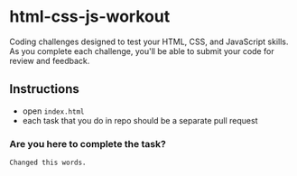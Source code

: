 # html-css-js-workout
Coding challenges designed to test your HTML, CSS, and JavaScript skills.
As you complete each challenge, you'll be able to submit your code for review and feedback. 

## Instructions

- open ``index.html``
- each task that you do in repo should be a separate pull request

### **Are you here to complete the task?**

`Changed this words.`



